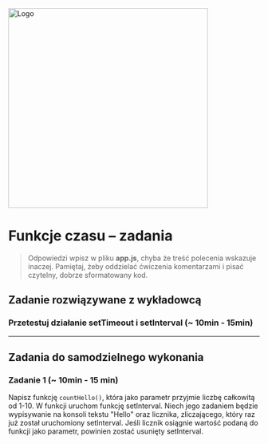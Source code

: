 <img alt="Logo" src="http://coderslab.pl/svg/logo-coderslab.svg" width="400">

# Funkcje czasu &ndash; zadania

> Odpowiedzi wpisz w pliku **app.js**, chyba że treść polecenia wskazuje inaczej.
Pamiętaj, żeby oddzielać ćwiczenia komentarzami i pisać czytelny, dobrze sformatowany kod.

## Zadanie rozwiązywane z wykładowcą

### Przetestuj działanie setTimeout i setInterval  (~ 10min - 15min)

------------------------------------------------------------------------------------------------------------
## Zadania do samodzielnego wykonania

### Zadanie 1 (~ 10min - 15 min)

Napisz funkcję ```countHello()```, która jako parametr przyjmie liczbę całkowitą od 1-10. W funkcji uruchom funkcję setInterval. Niech jego zadaniem będzie wypisywanie na konsoli tekstu "Hello" oraz licznika, zliczającego, który raz już został uruchomiony setInterval.
Jeśli licznik osiągnie wartość podaną do funkcji jako parametr, powinien zostać usunięty setInterval.
